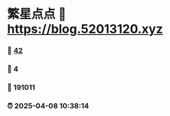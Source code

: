 # 繁星点点 :link: https://blog.52013120.xyz 
### :page_facing_up: [42](https://blog.52013120.xyz/tag.html) 
### :speech_balloon: 4 
### :hibiscus: 191011 
### :alarm_clock: 2025-04-08 10:38:14 
